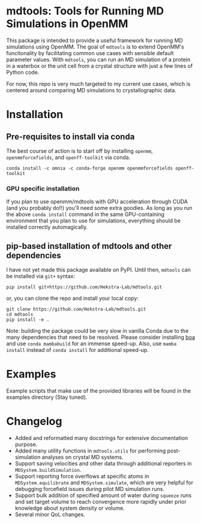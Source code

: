 # mdtools: Tools for Running MD Simulations in OpenMM

This package is intended to provide a useful framework for running MD
simulations using OpenMM. The goal of `mdtools` is to extend
OpenMM's funcitonality by facilitating common use cases with sensible default
parameter values. With `mdtools`, you can run an MD simulation of a protein in a
waterbox or the unit cell from a crystal structure with just a few lines of Python code.

For now, this repo is very much targeted to my current use cases, which is centered around comparing MD simulations to crystallographic data.

# Installation

## Pre-requisites to install via conda

The best course of action is to start off by installing `openmm`, `openmmforcefields`, and `openff-toolkit` via conda.

```shell
conda install -c omnia -c conda-forge openmm openmmforcefields openff-toolkit
```

### GPU specific installation

If you plan to use openmm/mdtools with GPU acceleration through CUDA (and you probably do!!) you'll need some extra goodies. As long as you run the above `conda install` command in the same GPU-containing environment that you plan to use for simulations, everything should be installed correctly automagically.

## pip-based installation of mdtools and other dependencies

I have not yet made this package available on PyPI. Until then, `mdtools` can be
installed via `git+` syntax:

```shell
pip install git+https://github.com/Hekstra-Lab/mdtools.git
```
or, you can clone the repo and install your local copy:

```
git clone https://github.com/Hekstra-Lab/mdtools.git
cd mdtools
pip install -e .
```


Note: building the package could be very slow in vanilla Conda due to the many dependencies that need to be resolved. Please consider installing [boa](https://github.com/mamba-org/boa) and use `conda mambabuild` for an immense speed-up. Also, use `mamba install` instead of `conda install` for additional speed-up.


# Examples

Example scripts that make use of the provided libraries will be found in the
examples directory (Stay tuned).

# Changelog
* Added and reformatted many docstrings for extensive documentation purpose.
* Added many utility functions in `mdtools.utils` for performing post-simulation
analyses on crystal MD systems.
* Support saving velocities and other data through additional reporters in 
`MDSystem.buildSimulation`.
* Support reporting force overflows at specific atoms in `MDSystem.equilibrate` 
and `MDSystem.simulate`, which are very helpful for debugging forcefield issues
during pilot MD simulation runs.
* Support bulk addition of specified amount of water during `squeeze` runs and 
set target volume to reach convergence more rapidly under prior knowledge about 
system density or volume.
* Several minor QoL changes.


